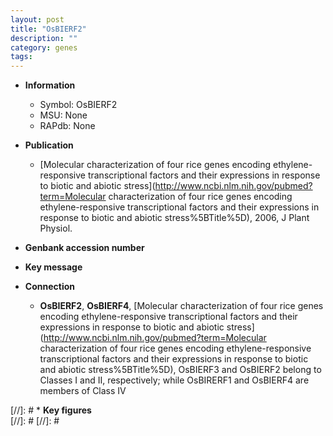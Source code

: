 ```yaml
---
layout: post
title: "OsBIERF2"
description: ""
category: genes
tags: 
---
```


* **Information**  
    + Symbol: OsBIERF2  
    + MSU: None  
    + RAPdb: None  

* **Publication**  
    + [Molecular characterization of four rice genes encoding ethylene-responsive transcriptional factors and their expressions in response to biotic and abiotic stress](http://www.ncbi.nlm.nih.gov/pubmed?term=Molecular characterization of four rice genes encoding ethylene-responsive transcriptional factors and their expressions in response to biotic and abiotic stress%5BTitle%5D), 2006, J Plant Physiol.

* **Genbank accession number**  

* **Key message**  

* **Connection**  
    + __OsBIERF2__, __OsBIERF4__, [Molecular characterization of four rice genes encoding ethylene-responsive transcriptional factors and their expressions in response to biotic and abiotic stress](http://www.ncbi.nlm.nih.gov/pubmed?term=Molecular characterization of four rice genes encoding ethylene-responsive transcriptional factors and their expressions in response to biotic and abiotic stress%5BTitle%5D), OsBIERF3 and OsBIERF2 belong to Classes I and II, respectively; while OsBIRERF1 and OsBIERF4 are members of Class IV

[//]: # * **Key figures**  
[//]: # 
[//]: # 

